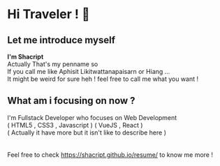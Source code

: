 # Hi Traveler ! 👋
## Let me introduce myself <br />
**I'm Shacript** <br />
Actually That's my penname so <br />
If you call me like Aphisit Likitwattanapaisarn or Hiang ... <br />
It might be weird for sure heh ! feel free to call me what you want ! <br />

## What am i focusing on now ?
I'm Fullstack Developer who focuses on Web Development <br />
( HTML5 , CSS3 , Javascript ) ( VueJS , React ) <br />
( Actually it have more but it isn't like to describe here ) <br />
<br /><br />
Feel free to check https://shacript.github.io/resume/ to know me more ! <br />
